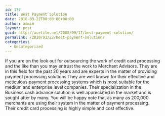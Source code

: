 ```yaml
---
id: 177
title: Best Payment Solution
date: 2010-03-22T00:00:00+00:00
author: admin
layout: post
guid: http://acetile.net/2008/09/17/best-payment-solution/
permalink: /2010/03/22/best-payment-solution/
categories:
  - Uncategorized
---
```

If you are on the look out for outsourcing the work of credit card processing and the like than you may entrust the work to Merchant Advisors. They are in this field for the past 20 years and are experts in the matter of providing payment processing solutions.They are well known for their effective and meticulous payment processing systems which is most suitable for the medium and enterprise level companies. Their specialization in the Business cash advance solution is well appreciated in the market and is sought after by many. You will be happy note that as many as 200,000 merchants are using their system in the matter of payment processing. Their credit card processing is highly simple and cost effective.